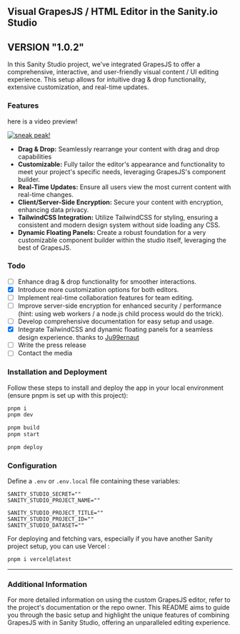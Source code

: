 ## Visual GrapesJS / HTML Editor in the Sanity.io Studio

## VERSION "1.0.2"

In this Sanity Studio project, we've integrated GrapesJS to offer a comprehensive, interactive, and user-friendly visual content / UI editing experience. This setup allows for intuitive drag & drop functionality, extensive customization, and real-time updates.

### Features

here is a video preview!

[![sneak peak!](https://i.stack.imgur.com/Vp2cE.png)](https://stream.mux.com/r3rIfRUWkSvJjjzrpiLrFxXlR8vXI82lW302Yg00Rt01LI.m3u8?redundant_streams=true)

- **Drag & Drop:** Seamlessly rearrange your content with drag and drop capabilities
- **Customizable:** Fully tailor the editor's appearance and functionality to meet your project's specific needs, leveraging GrapesJS's component builder.
- **Real-Time Updates:** Ensure all users view the most current content with real-time changes.
- **Client/Server-Side Encryption:** Secure your content with encryption, enhancing data privacy.
- **TailwindCSS Integration:** Utilize TailwindCSS for styling, ensuring a consistent and modern design system without side loading any CSS.
- **Dynamic Floating Panels:** Create a robust foundation for a very customizable component builder within the studio itself, leveraging the best of GrapesJS.

### Todo

- [ ] Enhance drag & drop functionality for smoother interactions.
- [x] Introduce more customization options for both editors.
- [ ] Implement real-time collaboration features for team editing.
- [ ] Improve server-side encryption for enhanced security / performance (hint: using web workers / a node.js child process would do the trick).
- [ ] Develop comprehensive documentation for easy setup and usage.
- [x] Integrate TailwindCSS and dynamic floating panels for a seamless design experience. thanks to [Ju99ernaut](https://github.com/Ju99ernaut/grapesjs-tailwind)
- [ ] Write the press release
- [ ] Contact the media

### Installation and Deployment

Follow these steps to install and deploy the app in your local environment (ensure pnpm is set up with this project):

```zsh
pnpm i
pnpm dev

pnpm build
pnpm start

pnpm deploy
```

### Configuration

Define a `.env` or `.env.local` file containing these variables:

```plaintext
SANITY_STUDIO_SECRET=""
SANITY_STUDIO_PROJECT_NAME=""

SANITY_STUDIO_PROJECT_TITLE=""
SANITY_STUDIO_PROJECT_ID=""
SANITY_STUDIO_DATASET=""
```

For deploying and fetching vars, especially if you have another Sanity project setup, you can use Vercel :

```zsh
pnpm i vercel@latest
```

---

### Additional Information

For more detailed information on using the custom GrapesJS editor, refer to the project's documentation or the repo owner. This README aims to guide you through the basic setup and highlight the unique features of combining GrapesJS with in Sanity Studio, offering an unparalleled editing experience.
